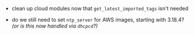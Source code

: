 * clean up cloud modules now that `get_latest_imported_tags` isn't needed

* do we still need to set `ntp_server` for AWS images, starting with 3.18.4?
  _(or is this now handled via `dhcpcd`?)_
